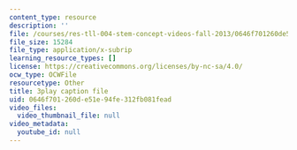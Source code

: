 ```yaml
---
content_type: resource
description: ''
file: /courses/res-tll-004-stem-concept-videos-fall-2013/0646f701260de51e94fe312fb081fead_ND89SWpkWgw.srt
file_size: 15284
file_type: application/x-subrip
learning_resource_types: []
license: https://creativecommons.org/licenses/by-nc-sa/4.0/
ocw_type: OCWFile
resourcetype: Other
title: 3play caption file
uid: 0646f701-260d-e51e-94fe-312fb081fead
video_files:
  video_thumbnail_file: null
video_metadata:
  youtube_id: null
---
```

